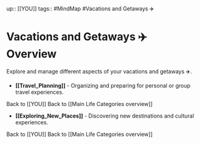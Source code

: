 up:: [[YOU]]
tags:: #MindMap #Vacations and Getaways ✈️

# Vacations and Getaways ✈️ Overview

Explore and manage different aspects of your vacations and getaways ✈️.

- **[[Travel_Planning]]** - Organizing and preparing for personal or group travel experiences.

Back to [[YOU]]
Back to [[Main Life Categories overview]]
- **[[Exploring_New_Places]]** - Discovering new destinations and cultural experiences.

Back to [[YOU]]
Back to [[Main Life Categories overview]]
